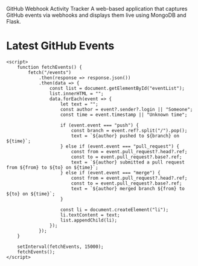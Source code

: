 GitHub Webhook Activity Tracker
A web-based application that captures GitHub events via webhooks and displays them live using MongoDB and Flask.


<!DOCTYPE html> 
<html>
<head>
    <title>GitHub Events</title>
</head>
<body>
    <h1>Latest GitHub Events</h1>
    <ul id="eventList"></ul>

    <script>
        function fetchEvents() {
            fetch("/events")
                .then(response => response.json())
                .then(data => {
                    const list = document.getElementById("eventList");
                    list.innerHTML = "";
                    data.forEach(event => {
                        let text = "";
                        const author = event?.sender?.login || "Someone";
                        const time = event.timestamp || "Unknown time";

                        if (event.event === "push") {
                            const branch = event.ref?.split("/").pop();
                            text = `${author} pushed to ${branch} on ${time}`;
                        } else if (event.event === "pull_request") {
                            const from = event.pull_request?.head?.ref;
                            const to = event.pull_request?.base?.ref;
                            text = `${author} submitted a pull request from ${from} to ${to} on ${time}`;
                        } else if (event.event === "merge") {
                            const from = event.pull_request?.head?.ref;
                            const to = event.pull_request?.base?.ref;
                            text = `${author} merged branch ${from} to ${to} on ${time}`;
                        }

                        const li = document.createElement("li");
                        li.textContent = text;
                        list.appendChild(li);
                    });
                });
        }

        setInterval(fetchEvents, 15000);
        fetchEvents();
    </script>
</body>
</html>
